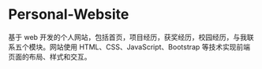 # Personal-Website
基于 web 开发的个人网站，包括首页，项目经历，获奖经历，校园经历，与我联系五个模块。网站使用 HTML、CSS、JavaScript、Bootstrap 等技术实现前端页面的布局、样式和交互。
